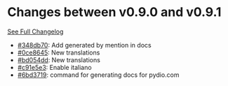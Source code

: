 # Changes between v0.9.0 and v0.9.1

[See Full Changelog](https://github.com/pydio/cells-sync/compare/v0.9.0...v0.9.1)

- [#348db70](https://github.com/pydio/cells-sync/commit/348db7069711b1107086528c67830b180e9f4370): Add generated by mention in docs
- [#0ce8645](https://github.com/pydio/cells-sync/commit/0ce8645bae55ebc76008886a37b06d167eeb4364): New translations
- [#bd054dd](https://github.com/pydio/cells-sync/commit/bd054dd10ba1fddbde689f8afc2269f92aa1a324): New translations
- [#c91e5e3](https://github.com/pydio/cells-sync/commit/c91e5e3068f85ad96d69fc408a1a68342f0c1836): Enable italiano
- [#6bd3719](https://github.com/pydio/cells-sync/commit/6bd3719608d37cd81ce807fd77192cc01b2d9705): command for generating docs for pydio.com
